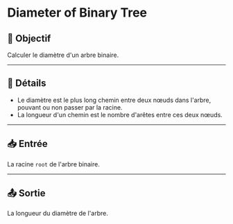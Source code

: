 # Diameter of Binary Tree

## 🎯 Objectif

Calculer le diamètre d'un arbre binaire.

---

## 📝 Détails

  - Le diamètre est le plus long chemin entre deux nœuds dans l'arbre, pouvant ou non passer par la racine.
  - La longueur d'un chemin est le nombre d'arêtes entre ces deux nœuds.

---

## 📥 Entrée

La racine `root` de l'arbre binaire.

---

## 📤 Sortie

La longueur du diamètre de l'arbre.

